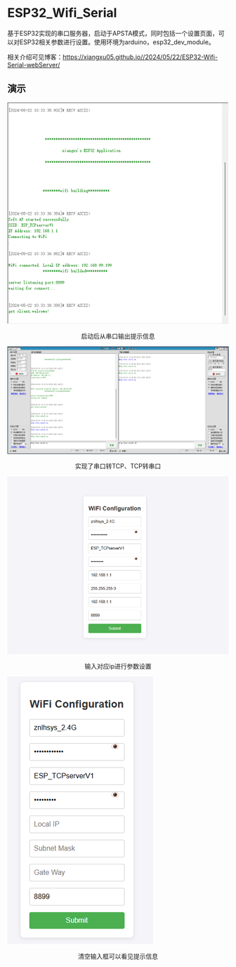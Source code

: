 # ESP32_Wifi_Serial
基于ESP32实现的串口服务器，启动于APSTA模式，同时包括一个设置页面，可以对ESP32相关参数进行设置。使用环境为arduino，esp32_dev_module。

相关介绍可见博客：https://xiangxu05.github.io//2024/05/22/ESP32-Wifi-Serial-webServer/
## 演示

![image-20240522103400350](README.assets/image-20240522103400350.png)

<center>启动后从串口输出提示信息</center>

![image-20240522103615888](README.assets/image-20240522103615888.png)

<center>实现了串口转TCP、TCP转串口</center>

![image-20240522103658435](README.assets/image-20240522103658435.png)

<center>输入对应ip进行参数设置</center>

![image-20240522103845221](README.assets/image-20240522103845221.png)

<center>清空输入框可以看见提示信息</center>


